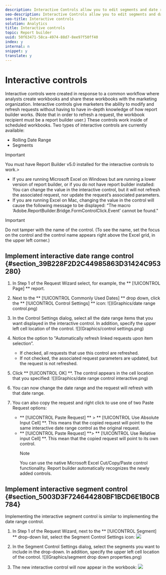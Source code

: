 ```yaml
---
description: Interactive Controls allow you to edit segments and date ranges for one or more requests directly from the worksheet. This gives you more flexibility when updating report builder requests.
seo-description: Interactive Controls allow you to edit segments and date ranges for one or more requests directly from the worksheet. This gives you more flexibility when updating report builder requests.
seo-title: Interactive controls
solution: Analytics
title: Interactive controls
topic: Report builder
uuid: 50f63471-58ca-4974-88d7-8ee97f50ff40
index: y
internal: n
snippet: y
translate: y
---
```


# Interactive controls

Interactive controls were created in response to a common workflow where analysts create workbooks and share these workbooks with the marketing organization. Interactive controls give marketers the ability to modify and refresh requests without having to have in-depth knowledge of how report builder works. (Note that in order to refresh a request, the workbook recipient must be a report builder user.) These controls work inside of scheduled workbooks. Two types of interactive controls are currently available: 
* Rolling Date Range
* Segments


>[!IMPORTANT]
>
>You must have Report Builder v5.0 installed for the interactive controls to work.>
>* If you are running Microsoft Excel on Windows but are running a lower version of report builder, or if you do not have report builder installed: You can change the value in the interactive control, but it will not refresh the associated request, nor update the request’s associated parameters.
>* If you are running Excel on Mac, changing the value in the control will cause the following message to be displayed: “The macro ‘Adobe.ReportBuilder.Bridge.FormControlClick.Event’ cannot be found."



>[!IMPORTANT]
>
>Do not tamper with the name of the control. (To see the name, set the focus on the control and the control name appears right above the Excel grid, in the upper left corner.)


## Implement interactive date range control {#section_39B228F2D2C44985863D31424C953280}


1. In Step 1 of the Request Wizard select, for example, the ** [!UICONTROL  Page] ** report.
1. Next to the ** [!UICONTROL  Commonly Used Dates] ** drop down, click the ** [!UICONTROL  Control Settings] ** icon: ![](Graphics/date range control.png) 

1. In the Control Settings dialog, select all the date range items that you want displayed in the interactive control. In addition, specify the upper left cell location of the control. ![](Graphics/control settings.png) 

1. Notice the option to "Automatically refresh linked requests upon item selection”. 
    * If checked, all requests that use this control are refreshed.
    * If not checked, the associated request parameters are updated, but the request is not refreshed.

1. Click ** [!UICONTROL  OK] **. The control appears in the cell location that you specified: ![](Graphics/date range control interactive.png) 

1. You can now change the date range and the request will refresh with that date range.
1. You can also copy the request and right click to use one of two Paste Request options: 
    * ** [!UICONTROL  Paste Request] ** > ** [!UICONTROL  Use Absolute Input Cell] **. This means that the copied request will point to the same interactive date range control as the original request.
    * ** [!UICONTROL  Paste Request] **> ** [!UICONTROL  Use Relative input Cell] **. This mean that the copied request will point to its own control. 
      >[!NOTE]
      >
      >You can use the native Microsoft Excel Cut/Copy/Paste control functionality. Report builder automatically recognizes the newly added controls.



## Implement interactive segment control {#section_5003D3F724644280BF1BCD6E1B0CB784}

Implementing the interactive segment control is similar to implementing the date range control. 

1. In Step 1 of the Request Wizard, next to the ** [!UICONTROL  Segment] ** drop-down list, select the Segment Control Settings icon: ![](Graphics/segment_interactive_1.png) 

1. In the Segment Control Settings dialog, select the segments you want to include in the drop-down. In addition, specify the upper left cell location of the control. ![](Graphics/segment drop down properties.png) 

1. The new interactive control will now appear in the workbook: ![](Graphics/segment_interactive_3.png) 

